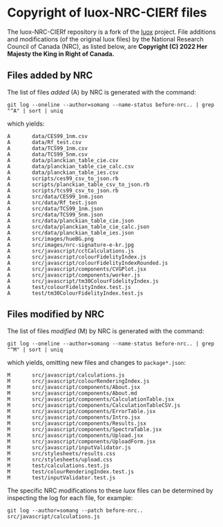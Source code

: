 # Copyright of luox-NRC-CIERf files

The luox-NRC-CIERf repository is a fork of the [luox](https://github.com/luox-app/luox/) project. File additions and modifications (of the original luox files) by the National Research Council of Canada (NRC), as listed below, are **Copyright (C) 2022 Her Majesty the King in Right of Canada.**

## Files added by NRC

The list of files *added* (A) by NRC is generated with the command:

```git
git log --oneline --author=somang --name-status before-nrc.. | grep "^A" | sort | uniq
```

which yields:

```
A       data/CES99_1nm.csv
A       data/Rf_test.csv
A       data/TCS99_1nm.csv
A       data/TCS99_5nm.csv
A       data/planckian_table_cie.csv
A       data/planckian_table_cie_calc.csv
A       data/planckian_table_ies.csv
A       scripts/ces99_csv_to_json.rb
A       scripts/planckian_table_csv_to_json.rb
A       scripts/tcs99_csv_to_json.rb
A       src/data/CES99_1nm.json
A       src/data/Rf_test.json
A       src/data/TCS99_1nm.json
A       src/data/TCS99_5nm.json
A       src/data/planckian_table_cie.json
A       src/data/planckian_table_cie_calc.json
A       src/data/planckian_table_ies.json
A       src/images/hueBG.png
A       src/images/nrc-signature-e-kr.jpg
A       src/javascript/cctCalculations.js
A       src/javascript/colourFidelityIndex.js
A       src/javascript/colourFidelityIndexRounded.js
A       src/javascript/components/CVGPlot.jsx
A       src/javascript/components/worker.js
A       src/javascript/tm30ColourFidelityIndex.js
A       test/colourFidelityIndex.test.js
A       test/tm30ColourFidelityIndex.test.js
```

## Files modified by NRC

The list of files *modified* (M) by NRC is generated with the command:

```
git log --oneline --author=somang --name-status before-nrc.. | grep "^M" | sort | uniq
```

which yields, omitting new files and changes to `package*.json`:

```
M       src/javascript/calculations.js
M       src/javascript/colourRenderingIndex.js
M       src/javascript/components/About.jsx
M       src/javascript/components/About.md
M       src/javascript/components/CalculationTable.jsx
M       src/javascript/components/CalculationTableCSV.js
M       src/javascript/components/ErrorTable.jsx
M       src/javascript/components/Intro.jsx
M       src/javascript/components/Results.jsx
M       src/javascript/components/SpectraTable.jsx
M       src/javascript/components/Upload.jsx
M       src/javascript/components/UploadForm.jsx
M       src/javascript/inputValidator.js
M       src/stylesheets/results.css
M       src/stylesheets/upload.css
M       test/calculations.test.js
M       test/colourRenderingIndex.test.js
M       test/inputValidator.test.js
```

The specific NRC modifications to these *luox* files can be determined by inspecting the log for each file, for example:

```
git log --author=somang --patch before-nrc.. src/javascript/calculations.js
```